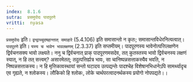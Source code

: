 ```yaml
---
index:  8.1.6
sutra:  प्रसमुपोदः पादपूरणे
vritti:  nyasa
---
```


`प्रसमुपोदः` इति। `द्वन्द्वाच्चुदषहान्तात् समाहारे` (5.4.106) इति समासान्तो न कृतः; समासान्तविधेरनित्यत्वात्। `पादपूरणे` इति। `यस्य च भावेन भावलक्षणम्` (2.3.37) इति सप्तमीयम्। पादपूरणस्य भावेनोत्पत्तिलक्षणेन द्विर्वचनसक्य भावो लक्ष्यते। ननु च द्विर्वचनात् प्राक् पादपूरणमसदेव, तत् कुतस्तस्य भावो द्विर्वचनस्य लक्षणं स्यात्, न हि तत् सत्त्वम्? असारमेतत्; तदुत्पत्तिर्ह्यत्र भावः, सा चानिष्पन्नसत्ताकस्यैव भवति, न निष्पन्नसत्ताकस्य। न हि मृत्तिकावस्थायां सन्तो घटादय उत्पद्यन्तेः पादश्चेह विशेषानभिधानेऽपि सामर्थ्यादृच एव गृह्यते, न श्लोकस्य। लौकिको हि श्लोकः, लोके चार्थपरत्वादनर्थकस्य प्रयोगो नोपपद्यते।।

